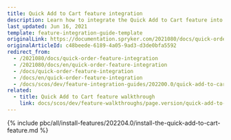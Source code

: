 ```yaml
---
title: Quick Add to Cart feature integration
description: Learn how to integrate the Quick Add to Cart feature into a Spryker project.
last_updated: Jun 16, 2021
template: feature-integration-guide-template
originalLink: https://documentation.spryker.com/2021080/docs/quick-order-feature-integration
originalArticleId: c48beede-6189-4a05-9ad3-d3de0bfa5592
redirect_from:
  - /2021080/docs/quick-order-feature-integration
  - /2021080/docs/en/quick-order-feature-integration
  - /docs/quick-order-feature-integration
  - /docs/en/quick-order-feature-integration
  - /docs/scos/dev/feature-integration-guides/202200.0/quick-add-to-cart-feature-integration.html
related:
  - title: Quick Add to Cart feature walkthrough
    link: docs/scos/dev/feature-walkthroughs/page.version/quick-add-to-cart-feature-walkthrough/quick-add-to-cart-feature-walkthrough.html
---
```

{% include pbc/all/install-features/202204.0/install-the-quick-add-to-cart-feature.md %} <!-- To edit, see /_includes/pbc/all/install-features/202204.0/install-the-quick-add-to-cart-feature.md -->
